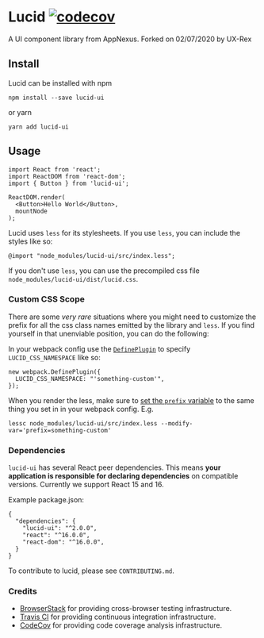 # Lucid [![codecov](https://codecov.io/gh/appnexus/lucid/branch/master/graph/badge.svg)](https://codecov.io/gh/appnexus/lucid)

A UI component library from AppNexus. Forked on 02/07/2020 by UX-Rex

## Install

Lucid can be installed with npm

    npm install --save lucid-ui

or yarn

    yarn add lucid-ui

## Usage

    import React from 'react';
    import ReactDOM from 'react-dom';
    import { Button } from 'lucid-ui';

    ReactDOM.render(
      <Button>Hello World</Button>,
      mountNode
    );

Lucid uses `less` for its stylesheets. If you use `less`, you can include the
styles like so:

    @import "node_modules/lucid-ui/src/index.less";

If you don't use `less`, you can use the precompiled css file
`node_modules/lucid-ui/dist/lucid.css`.

### Custom CSS Scope

There are some _very rare_ situations where you might need to customize the
prefix for all the css class names emitted by the library and `less`. If you
find yourself in that unenviable position, you can do the following:

In your webpack config use the [`DefinePlugin`][dp] to specify
`LUCID_CSS_NAMESPACE` like so:

    new webpack.DefinePlugin({
      LUCID_CSS_NAMESPACE: "'something-custom'",
    });


When you render the less, make sure to [set the `prefix` variable][lmv] to the
same thing you set in in your webpack config. E.g.

    lessc node_modules/lucid-ui/src/index.less --modify-var='prefix=something-custom'

### Dependencies

`lucid-ui` has several React peer dependencies. This means **your application
is responsible for declaring dependencies** on compatible versions. Currently
we support React 15 and 16.

Example package.json:

    {
      "dependencies": {
        "lucid-ui": "^2.0.0",
        "react": "^16.0.0",
        "react-dom": "^16.0.0",
      }
    }

To contribute to lucid, please see `CONTRIBUTING.md`.

### Credits

- [BrowserStack] for providing cross-browser testing infrastructure.
- [Travis CI] for providing continuous integration infrastructure.
- [CodeCov] for providing code coverage analysis infrastructure.

[BrowserStack]: https://www.browserstack.com/
[Travis CI]: https://travis-ci.org/
[CodeCov]: https://codecov.io
[bpi]: https://github.com/ant-design/babel-plugin-import
[dp]: https://webpack.js.org/plugins/define-plugin/
[lmv]: http://lesscss.org/usage/
